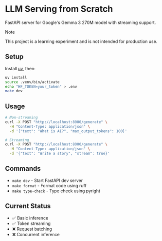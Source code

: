 # LLM Serving from Scratch

FastAPI server for Google's Gemma 3 270M model with streaming support.

> [!NOTE]
> This project is a learning experiment and is not intended for production use.

## Setup

Install [uv](https://docs.astral.sh/uv/), then:

```bash
uv install
source .venv/bin/activate
echo "HF_TOKEN=your_token" > .env
make dev
```

## Usage

```bash
# Non-streaming
curl -X POST "http://localhost:8000/generate" \
  -H "Content-Type: application/json" \
  -d '{"text": "What is AI?", "max_output_tokens": 100}'

# Streaming
curl -X POST "http://localhost:8000/generate" \
  -H "Content-Type: application/json" \
  -d '{"text": "Write a story", "stream": true}'
```

## Commands

- `make dev` - Start FastAPI dev server
- `make format` - Format code using ruff
- `make type-check` - Type check using pyright

## Current Status

- ✅ Basic inference
- ✅ Token streaming
- ❌ Request batching
- ❌ Concurrent inference
